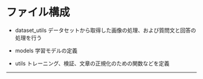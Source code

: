 # ファイル構成

- dataset_utils
	データセットから取得した画像の処理、および質問文と回答の処理を行う

- models
	学習モデルの定義

- utils
	トレーニング、検証、文章の正規化のための関数などを定義

---

